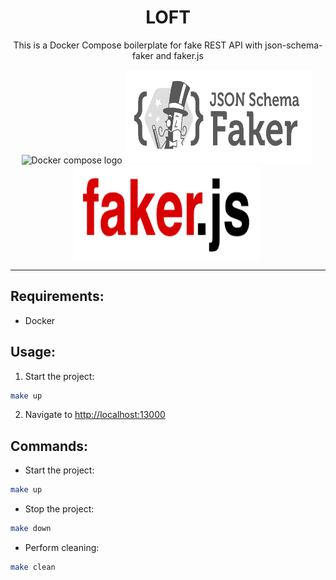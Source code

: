 <h1 align="center">LOFT</h1>
<p align="center">This is a Docker Compose boilerplate for fake REST API with json-schema-faker and faker.js</p>

<p align="center">
<img width="150" height="150" src="https://raw.githubusercontent.com/docker/compose/master/logo.png" alt="Docker compose logo">
<img width="300" height="150" src="https://raw.githubusercontent.com/json-schema-faker/json-schema-faker/master/logo/JSF_logo.png" alt="JSON Schema faker">&nbsp;
<img width="300" height="150" src="https://raw.githubusercontent.com/Marak/faker.js/master/logo.png" alt="faker.js">&nbsp;
</p>

---

## Requirements:
- Docker

## Usage:
1. Start the project:

```bash
make up
```

2. Navigate to [http://localhost:13000](http://localhost:13000)

## Commands:

- Start the project:

```bash
make up
```

- Stop the project:

```bash
make down
```

- Perform cleaning:

```bash
make clean
```
